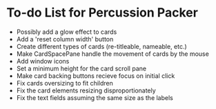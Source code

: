 # To-do List for Percussion Packer

* Possibly add a glow effect to cards
* Add a 'reset column width' button
* Create different types of cards (re-titleable, nameable, etc.)
* Make CardSpacePane handle the movement of cards by the mouse
* Add window icons
* Set a minimum height for the card scroll pane
* Make card backing buttons recieve focus on initial click
* Fix cards oversizing to fit children
* Fix the card elements resizing disproportionately
* Fix the text fields assuming the same size as the labels
